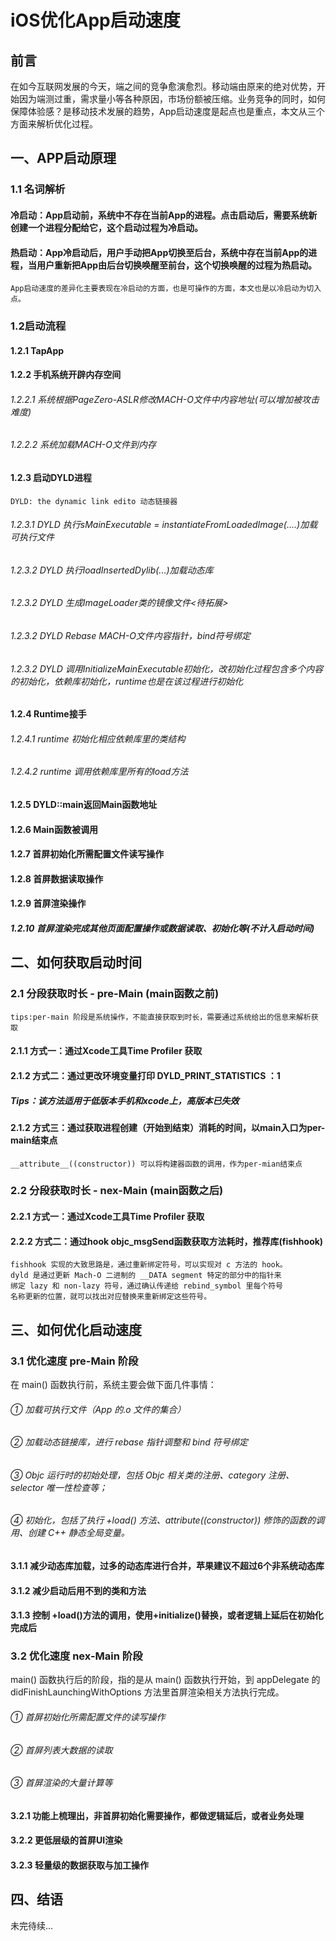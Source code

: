 # iOS优化App启动速度

## 前言

在如今互联网发展的今天，端之间的竞争愈演愈烈。移动端由原来的绝对优势，开始因为端测过重，需求量小等各种原因，市场份额被压缩。业务竞争的同时，如何保障体验感？是移动技术发展的趋势，App启动速度是起点也是重点，本文从三个方面来解析优化过程。


## 一、APP启动原理
### 1.1 名词解析

#### 冷启动：App启动前，系统中不存在当前App的进程。点击启动后，需要系统新创建一个进程分配给它，这个启动过程为冷启动。
#### 热启动：App冷启动后，用户手动把App切换至后台，系统中存在当前App的进程，当用户重新把App由后台切换唤醒至前台，这个切换唤醒的过程为热启动。

```
App启动速度的差异化主要表现在冷启动的方面，也是可操作的方面，本文也是以冷启动为切入点。
```


### 1.2启动流程

#### 1.2.1 TapApp
#### 1.2.2 手机系统开辟内存空间

###### 1.2.2.1 系统根据PageZero-ASLR修改MACH-O文件中内容地址(可以增加被攻击难度)
###### 1.2.2.2 系统加载MACH-O文件到内存

#### 1.2.3 启动DYLD进程
```
DYLD: the dynamic link edito 动态链接器
```
###### 1.2.3.1 DYLD 执行sMainExecutable = instantiateFromLoadedImage(....)加载可执行文件
###### 1.2.3.2 DYLD 执行loadInsertedDylib(...)加载动态库
###### 1.2.3.2 DYLD 生成ImageLoader类的镜像文件<待拓展>
###### 1.2.3.2 DYLD Rebase MACH-O文件内容指针，bind符号绑定
###### 1.2.3.2 DYLD 调用InitializeMainExecutable初始化，改初始化过程包含多个内容的初始化，依赖库初始化，runtime也是在该过程进行初始化

#### 1.2.4 Runtime接手

###### 1.2.4.1 runtime 初始化相应依赖库里的类结构
###### 1.2.4.2 runtime 调用依赖库里所有的load方法

#### 1.2.5 DYLD::main返回Main函数地址
#### 1.2.6 Main函数被调用
#### 1.2.7	首屏初始化所需配置文件读写操作
#### 1.2.8	首屏数据读取操作
#### 1.2.9	首屏渲染操作   
##### 1.2.10 首屏渲染完成其他页面配置操作或数据读取、初始化等(不计入启动时间)


## 二、如何获取启动时间
### 2.1 分段获取时长 - pre-Main (main函数之前)
```
tips:per-main 阶段是系统操作，不能直接获取到时长，需要通过系统给出的信息来解析获取
```
#### 2.1.1 方式一：通过Xcode工具Time Profiler 获取
#### 2.1.2 方式二：通过更改环境变量打印 DYLD_PRINT_STATISTICS ：1
##### Tips：该方法适用于低版本手机和xcode上，高版本已失效
#### 2.1.2 方式三：通过获取进程创建（开始到结束）消耗的时间，以main入口为per-main结束点
```
__attribute__((constructor)) 可以将构建器函数的调用，作为per-mian结束点
```

### 2.2 分段获取时长 - nex-Main (main函数之后)
#### 2.2.1 方式一：通过Xcode工具Time Profiler 获取
#### 2.2.2 方式二：通过hook objc_msgSend函数获取方法耗时，推荐库(fishhook)
```
fishhook 实现的大致思路是，通过重新绑定符号，可以实现对 c 方法的 hook。
dyld 是通过更新 Mach-O 二进制的 __DATA segment 特定的部分中的指针来
绑定 lazy 和 non-lazy 符号，通过确认传递给 rebind_symbol 里每个符号
名称更新的位置，就可以找出对应替换来重新绑定这些符号。
```


## 三、如何优化启动速度

### 3.1 优化速度 pre-Main 阶段

在 main() 函数执行前，系统主要会做下面几件事情：
###### ① 加载可执行文件（App 的.o 文件的集合）
###### ② 加载动态链接库，进行 rebase 指针调整和 bind 符号绑定
###### ③ Objc 运行时的初始处理，包括 Objc 相关类的注册、category 注册、selector 唯一性检查等；
###### ④ 初始化，包括了执行 +load() 方法、attribute((constructor)) 修饰的函数的调用、创建 C++ 静态全局变量。

#### 3.1.1 减少动态库加载，过多的动态库进行合并，苹果建议不超过6个非系统动态库
#### 3.1.2 减少启动后用不到的类和方法 
#### 3.1.3 控制 +load()方法的调用，使用+initialize()替换，或者逻辑上延后在初始化完成后

### 3.2 优化速度 nex-Main 阶段
main() 函数执行后的阶段，指的是从 main() 函数执行开始，到 appDelegate 的 didFinishLaunchingWithOptions 方法里首屏渲染相关方法执行完成。
###### ① 首屏初始化所需配置文件的读写操作
###### ② 首屏列表大数据的读取
###### ③ 首屏渲染的大量计算等

#### 3.2.1 功能上梳理出，非首屏初始化需要操作，都做逻辑延后，或者业务处理

#### 3.2.2 更低层级的首屏UI渲染

#### 3.2.3 轻量级的数据获取与加工操作



## 四、结语

未完待续...

